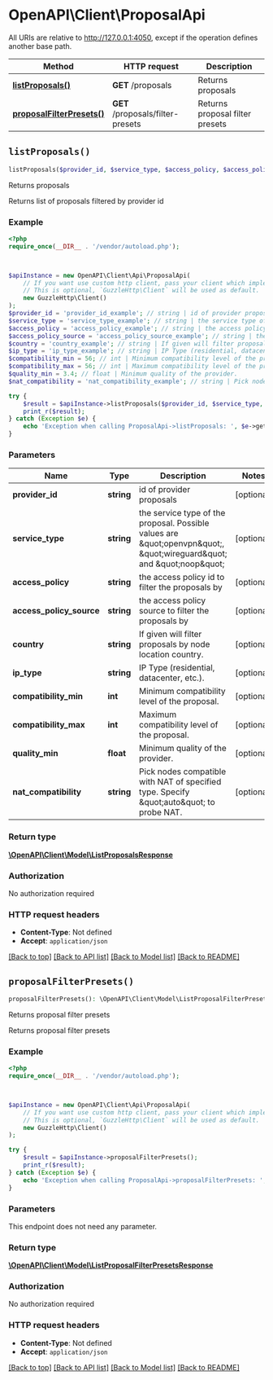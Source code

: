 # OpenAPI\Client\ProposalApi

All URIs are relative to http://127.0.0.1:4050, except if the operation defines another base path.

| Method | HTTP request | Description |
| ------------- | ------------- | ------------- |
| [**listProposals()**](ProposalApi.md#listProposals) | **GET** /proposals | Returns proposals |
| [**proposalFilterPresets()**](ProposalApi.md#proposalFilterPresets) | **GET** /proposals/filter-presets | Returns proposal filter presets |


## `listProposals()`

```php
listProposals($provider_id, $service_type, $access_policy, $access_policy_source, $country, $ip_type, $compatibility_min, $compatibility_max, $quality_min, $nat_compatibility): \OpenAPI\Client\Model\ListProposalsResponse
```

Returns proposals

Returns list of proposals filtered by provider id

### Example

```php
<?php
require_once(__DIR__ . '/vendor/autoload.php');



$apiInstance = new OpenAPI\Client\Api\ProposalApi(
    // If you want use custom http client, pass your client which implements `GuzzleHttp\ClientInterface`.
    // This is optional, `GuzzleHttp\Client` will be used as default.
    new GuzzleHttp\Client()
);
$provider_id = 'provider_id_example'; // string | id of provider proposals
$service_type = 'service_type_example'; // string | the service type of the proposal. Possible values are \"openvpn\", \"wireguard\" and \"noop\"
$access_policy = 'access_policy_example'; // string | the access policy id to filter the proposals by
$access_policy_source = 'access_policy_source_example'; // string | the access policy source to filter the proposals by
$country = 'country_example'; // string | If given will filter proposals by node location country.
$ip_type = 'ip_type_example'; // string | IP Type (residential, datacenter, etc.).
$compatibility_min = 56; // int | Minimum compatibility level of the proposal.
$compatibility_max = 56; // int | Maximum compatibility level of the proposal.
$quality_min = 3.4; // float | Minimum quality of the provider.
$nat_compatibility = 'nat_compatibility_example'; // string | Pick nodes compatible with NAT of specified type. Specify \"auto\" to probe NAT.

try {
    $result = $apiInstance->listProposals($provider_id, $service_type, $access_policy, $access_policy_source, $country, $ip_type, $compatibility_min, $compatibility_max, $quality_min, $nat_compatibility);
    print_r($result);
} catch (Exception $e) {
    echo 'Exception when calling ProposalApi->listProposals: ', $e->getMessage(), PHP_EOL;
}
```

### Parameters

| Name | Type | Description  | Notes |
| ------------- | ------------- | ------------- | ------------- |
| **provider_id** | **string**| id of provider proposals | [optional] |
| **service_type** | **string**| the service type of the proposal. Possible values are \&quot;openvpn\&quot;, \&quot;wireguard\&quot; and \&quot;noop\&quot; | [optional] |
| **access_policy** | **string**| the access policy id to filter the proposals by | [optional] |
| **access_policy_source** | **string**| the access policy source to filter the proposals by | [optional] |
| **country** | **string**| If given will filter proposals by node location country. | [optional] |
| **ip_type** | **string**| IP Type (residential, datacenter, etc.). | [optional] |
| **compatibility_min** | **int**| Minimum compatibility level of the proposal. | [optional] |
| **compatibility_max** | **int**| Maximum compatibility level of the proposal. | [optional] |
| **quality_min** | **float**| Minimum quality of the provider. | [optional] |
| **nat_compatibility** | **string**| Pick nodes compatible with NAT of specified type. Specify \&quot;auto\&quot; to probe NAT. | [optional] |

### Return type

[**\OpenAPI\Client\Model\ListProposalsResponse**](../Model/ListProposalsResponse.md)

### Authorization

No authorization required

### HTTP request headers

- **Content-Type**: Not defined
- **Accept**: `application/json`

[[Back to top]](#) [[Back to API list]](../../README.md#endpoints)
[[Back to Model list]](../../README.md#models)
[[Back to README]](../../README.md)

## `proposalFilterPresets()`

```php
proposalFilterPresets(): \OpenAPI\Client\Model\ListProposalFilterPresetsResponse
```

Returns proposal filter presets

Returns proposal filter presets

### Example

```php
<?php
require_once(__DIR__ . '/vendor/autoload.php');



$apiInstance = new OpenAPI\Client\Api\ProposalApi(
    // If you want use custom http client, pass your client which implements `GuzzleHttp\ClientInterface`.
    // This is optional, `GuzzleHttp\Client` will be used as default.
    new GuzzleHttp\Client()
);

try {
    $result = $apiInstance->proposalFilterPresets();
    print_r($result);
} catch (Exception $e) {
    echo 'Exception when calling ProposalApi->proposalFilterPresets: ', $e->getMessage(), PHP_EOL;
}
```

### Parameters

This endpoint does not need any parameter.

### Return type

[**\OpenAPI\Client\Model\ListProposalFilterPresetsResponse**](../Model/ListProposalFilterPresetsResponse.md)

### Authorization

No authorization required

### HTTP request headers

- **Content-Type**: Not defined
- **Accept**: `application/json`

[[Back to top]](#) [[Back to API list]](../../README.md#endpoints)
[[Back to Model list]](../../README.md#models)
[[Back to README]](../../README.md)
